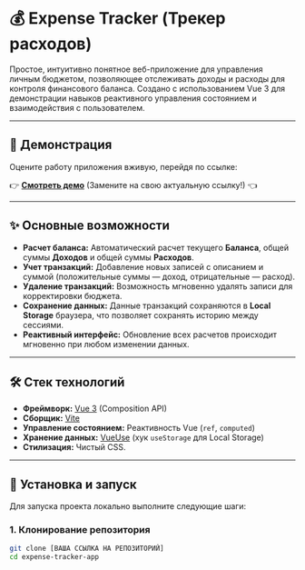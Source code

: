 # 💰 Expense Tracker (Трекер расходов)

Простое, интуитивно понятное веб-приложение для управления личным бюджетом, позволяющее отслеживать доходы и расходы для контроля финансового баланса. Создано с использованием Vue 3 для демонстрации навыков реактивного управления состоянием и взаимодействия с пользователем.

***

## 🔗 Демонстрация

Оцените работу приложения вживую, перейдя по ссылке:

👉 **[Смотреть демо](https://expense-tracker-vuejs.netlify.app)** (Замените на свою актуальную ссылку!) 👈

***

## ✨ Основные возможности

* **Расчет баланса:** Автоматический расчет текущего **Баланса**, общей суммы **Доходов** и общей суммы **Расходов**.
* **Учет транзакций:** Добавление новых записей с описанием и суммой (положительные суммы — доход, отрицательные — расход).
* **Удаление транзакций:** Возможность мгновенно удалять записи для корректировки бюджета.
* **Сохранение данных:** Данные транзакций сохраняются в **Local Storage** браузера, что позволяет сохранять историю между сессиями.
* **Реактивный интерфейс:** Обновление всех расчетов происходит мгновенно при любом изменении данных.

***

## 🛠️ Стек технологий

* **Фреймворк:** [Vue 3](https://vuejs.org/) (Composition API)
* **Сборщик:** [Vite](https://vitejs.dev/)
* **Управление состоянием:** Реактивность Vue (`ref`, `computed`)
* **Хранение данных:** [VueUse](https://vueuse.org/) (хук `useStorage` для Local Storage)
* **Стилизация:** Чистый CSS.

***

## 🚀 Установка и запуск

Для запуска проекта локально выполните следующие шаги:

### 1. Клонирование репозитория

```bash
git clone [ВАША ССЫЛКА НА РЕПОЗИТОРИЙ]
cd expense-tracker-app
